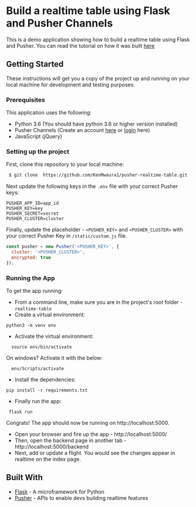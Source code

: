 # Build a realtime table using Flask and Pusher Channels

This is a demo application showing how to build a realtime table using Flask and Pusher. You can read the tutorial on how it was built [here](https://pusher.com/tutorials/live-table-flask)

## Getting Started

These instructions will get you a copy of the project up and running on your local machine for development and testing purposes.

### Prerequisites

This application uses the following:

 - Python 3.6 (You should have python 3.6 or higher version installed)
 - Pusher Channels (Create an account [here](https://dashboard.pusher.com/accounts/sign_up) or [login](https://dashboard.pusher.com/accounts/sign_in) here)
 - JavaScript (jQuery)

### Setting up the project

First, clone this repository to your local machine:

```sh
 $ git clone  https://github.com/KenMwaura1/pusher-realtime-table.git
```

 Next update the following keys in the `.env` file with your correct Pusher keys:
  ```
  PUSHER_APP_ID=app_id
  PUSHER_KEY=key
  PUSHER_SECRET=secret
  PUSHER_CLUSTER=cluster
  ```

  Finally, update the placeholder - `<PUSHER_KEY>` and `<PUSHER_CLUSTER>` with your correct Pusher Key in `/static/custom.js` file.

  ```javascript
  const pusher = new Pusher('<PUSHER_KEY>', {
    cluster: '<PUSHER_CLUSTER>',
    encrypted: true
});
```

### Running the App

To get the app running:

 - From a command line, make sure you are in the project's root folder - `realtime-table`
 - Create a virtual environment:
 ```
 python3 -m venv env
 ```
 - Activate the virtual environment:
 ```
   source env/bin/activate
 ```
 On windows? Activate it with the below:
 ```
   env/Scripts/activate
 ```

 - Install the dependencies:
 ```
 pip install -r requirements.txt
 ```

 - Finally run the app:
 ```
  flask run
 ```

 Congrats! The app should now be running on http://localhost:5000.


- Open your browser and fire up the app - http://localhost:5000/
- Then, open the backend page in another tab - http://localhost:5000/backend
- Next, add or update a flight. You would see the changes appear in realtime on the index page. 

## Built With

* [Flask](http://flask.pocoo.org/) - A microframework for Python
* [Pusher](https://pusher.com/) - APIs to enable devs building realtime features
